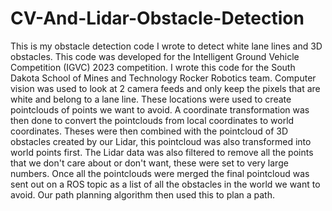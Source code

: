 # CV-And-Lidar-Obstacle-Detection
This is my obstacle detection code I wrote to detect white lane lines and 3D obstacles. This code was developed for the Intelligent Ground Vehicle Competition (IGVC) 2023 competition. I wrote this code for the South Dakota School of Mines and Technology Rocker Robotics team. Computer vision was used to look at 2 camera feeds and only keep the pixels that are white and belong to a lane line. These locations were used to create pointclouds of points we want to avoid. A coordinate transformation was then done to convert the pointclouds from local coordinates to world coordinates. Theses were then combined with the pointcloud of 3D obstacles created by our Lidar, this pointcloud was also transformed into world points first. The Lidar data was also filtered to remove all the points that we don't care about or don't want, these were set to very large numbers. Once all the pointclouds were merged the final pointcloud was sent out on a ROS topic as a list of all the obstacles in the world we want to avoid. Our path planning algorithm then used this to plan a path.
